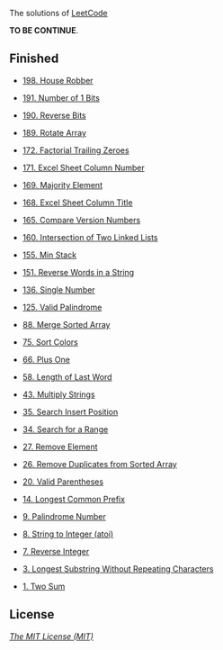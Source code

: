 The solutions of [LeetCode](https://leetcode.com/problemset/all/ "LeetCode")

**TO BE CONTINUE**.

## Finished

 - [198. House Robber](https://leetcode.com/problems/house-robber/ "198. House Robber")

 - [191. Number of 1 Bits](https://leetcode.com/problems/number-of-1-bits/ "191. Number of 1 Bits")

 - [190. Reverse Bits](https://leetcode.com/problems/reverse-bits/ "190. Reverse Bits")

 - [189. Rotate Array](https://leetcode.com/problems/rotate-array/ "189. Rotate Array")

 - [172. Factorial Trailing Zeroes](https://leetcode.com/problems/factorial-trailing-zeroes/ "172. Factorial Trailing Zeroes")

 - [171. Excel Sheet Column Number](https://leetcode.com/problems/excel-sheet-column-number/ "171. Excel Sheet Column Number")

 - [169. Majority Element](https://leetcode.com/problems/majority-element/ "169. Majority Element")

 - [168. Excel Sheet Column Title](https://leetcode.com/problems/excel-sheet-column-title/ "168. Excel Sheet Column Title")

 - [165. Compare Version Numbers](https://leetcode.com/problems/compare-version-numbers/ "165. Compare Version Numbers")

 - [160. Intersection of Two Linked Lists](https://leetcode.com/problems/intersection-of-two-linked-lists/ "160. Intersection of Two Linked Lists")

 - [155. Min Stack](https://leetcode.com/problems/min-stack/ "155. Min Stack")

 - [151. Reverse Words in a String](https://leetcode.com/submissions/detail/10373404/ "151. Reverse Words in a String")

 - [136. Single Number](https://leetcode.com/problems/single-number/ "136. Single Number")

 - [125. Valid Palindrome](https://leetcode.com/problems/valid-palindrome/ "125. Valid Palindrome")

 - [88. Merge Sorted Array](https://leetcode.com/problems/merge-sorted-array/ "88. Merge Sorted Array")

 - [75. Sort Colors](https://leetcode.com/problems/sort-colors/ "75. Sort Colors")

 - [66. Plus One](https://leetcode.com/problems/plus-one/ "66. Plus One")

 - [58. Length of Last Word](https://leetcode.com/problems/length-of-last-word/ "58. Length of Last Word")

 - [43. Multiply Strings](https://leetcode.com/problems/multiply-strings/ "43. Multiply Strings")

 - [35. Search Insert Position](https://leetcode.com/problems/search-insert-position/ "35. Search Insert Position")

 - [34. Search for a Range](https://leetcode.com/problems/search-for-a-range/ "34. Search for a Range")

 - [27. Remove Element](https://leetcode.com/problems/remove-element/ "27. Remove Element")

 - [26. Remove Duplicates from Sorted Array](https://leetcode.com/problems/remove-duplicates-from-sorted-array/ "26. Remove Duplicates from Sorted Array")

 - [20. Valid Parentheses](https://leetcode.com/problems/valid-parentheses/ "20. Valid Parentheses")

 - [14. Longest Common Prefix](https://leetcode.com/problems/longest-common-prefix/ "14. Longest Common Prefix")

 - [9. Palindrome Number](https://leetcode.com/problems/palindrome-number/ "9. Palindrome Number")

 - [8. String to Integer (atoi)](https://leetcode.com/problems/string-to-integer-atoi/ "String to Integer (atoi)")

 - [7. Reverse Integer](https://leetcode.com/problems/reverse-integer/ "7. Reverse Integer")

 - [3. Longest Substring Without Repeating Characters](https://leetcode.com/problems/longest-substring-without-repeating-characters "Longest Substring Without Repeating Characters")

 - [1. Two Sum](https://leetcode.com/problems/two-sum/ "1. Two Sum")

## License

*[The MIT License (MIT)](https://github.com/mthli/LeetCode/blob/master/LICENSE "The MIT License (MIT)")*
